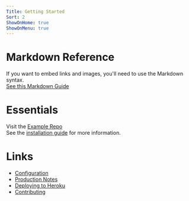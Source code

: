 ```yaml
---
Title: Getting Started
Sort: 2
ShowOnHome: true
ShowOnMenu: true
---
```


# Markdown Reference
If you want to embed links and images, you'll need to use the Markdown syntax.  
[See this Markdown Guide](https://www.markdownguide.org/cheat-sheet)

# Essentials
Visit the [Example Repo](https://github.com/raneto/example)  
See the [installation guide](https://docs.raneto.com/install/installing-raneto) for more information.  

# Links
- [Configuration](https://docs.raneto.com/usage/configuration)
- [Production Notes](https://docs.raneto.com/install/production-notes)
- [Deploying to Heroku](https://docs.raneto.com/tutorials/deploying-raneto-to-heroku)
- [Contributing](https://github.com/ryanlelek/Raneto/blob/main/CONTRIBUTE.md)
